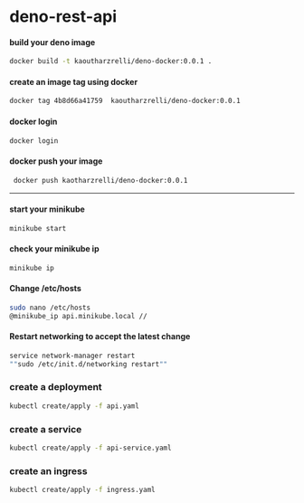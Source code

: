 # deno-rest-api


#### build your deno image

```sh
docker build -t kaoutharzrelli/deno-docker:0.0.1 .
```

#### create an image tag using docker

```sh
docker tag 4b8d66a41759  kaoutharzrelli/deno-docker:0.0.1
```

#### docker login

```sh
docker login
```

#### docker push your image
```sh
 docker push kaotharzrelli/deno-docker:0.0.1
```
--------------------------------------------------------------------
#### start your minikube
```sh
minikube start
```

#### check your minikube ip

```sh
minikube ip
```
#### Change /etc/hosts

```sh
sudo nano /etc/hosts
@minikube_ip api.minikube.local //
```


#### Restart  networking  to accept the latest change

```sh
service network-manager restart
""sudo /etc/init.d/networking restart""
```
### create a deployment


```sh
kubectl create/apply -f api.yaml
```


### create a service


```sh
kubectl create/apply -f api-service.yaml
```

### create an ingress


```sh
kubectl create/apply -f ingress.yaml
```



